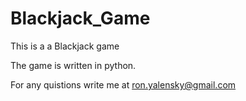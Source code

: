 # Blackjack_Game
This is a a Blackjack game

The game is written in python.

For any quistions write me at ron.yalensky@gmail.com
